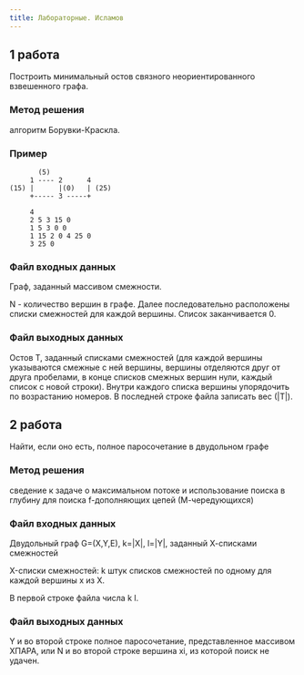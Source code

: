 ```yaml
---
title: Лабораторные. Исламов
---
```


## 1 работа

Построить минимальный остов связного неориентированного взвешенного графа.

### Метод решения

алгоритм Борувки-Краскла.

### Пример

```
       (5)
     1 ---- 2      4
(15) |      |(0)   | (25)
     +----- 3 -----+
```

```
     4
     2 5 3 15 0
     1 5 3 0 0
     1 15 2 0 4 25 0
     3 25 0
```

### Файл входных данных

Граф, заданный массивом смежности.

N - количество вершин в графе. Далее последовательно расположены списки смежностей для каждой вершины. Список заканчивается 0.

### Файл выходных данных

Остов T, заданный списками смежностей (для каждой вершины указываются смежные с ней вершины, вершины отделяются друг от друга пробелами, в конце списков смежных вершин нули, каждый список с новой строки). Внутри каждого списка вершины упорядочить по возрастанию номеров. В последней строке файла записать вес (\|T\|).

## 2 работа

Найти, если оно есть, полное паpосочетание в двудольном гpафе

### Метод решения

сведение к задаче о максимальном потоке и использование поиска в глубину для поиска f-дополняющих цепей (М-чеpедующихся)

### Файл входных данных

Двудольный гpаф G=(X,Y,E), k=\|X\|, l=\|Y\|, заданный Х-списками смежностей

X-списки смежностей:  k штук списков смежностей по одному для каждой вершины x из X.

В пеpвой стpоке файла числа k l.

### Файл выходных данных

Y и во второй строке полное паросочетание, представленное массивом XПАРА, или N и во второй строке вершина xi, из которой поиск не удачен.